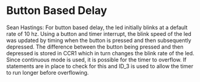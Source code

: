 # Button Based Delay
Sean Hastings: For button based delay, the led initially blinks at a default rate of 10 hz. Using a button and timer interrupt, the blink speed of the led was updated by timing when the button is pressed and then subsequently depressed. The difference between the button being pressed and then depressed is stored in CCR1 which in turn changes the blink rate of the led. Since continuous mode is used, it is possible for the timer to overflow. If statements are in place to check for this and ID_3 is used to allow the timer to run longer before overflowing.
